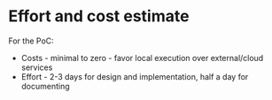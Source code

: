 # Effort and cost estimate

For the PoC:

- Costs - minimal to zero - favor local execution over external/cloud services
- Effort - 2-3 days for design and implementation, half a day for documenting
